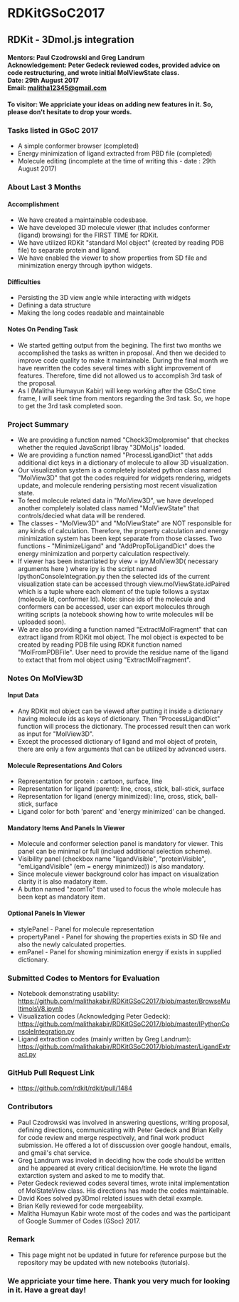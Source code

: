 # RDKitGSoC2017
## RDKit - 3Dmol.js integration
#### Mentors: Paul Czodrowski and Greg Landrum<br>Acknowledgement: Peter Gedeck reviewed codes, provided advice on code restructuring, and wrote initial MolViewState class. <br>Date: 29th August 2017<br>Email: malitha12345@gmail.com
#### To visitor: We appriciate your ideas on adding new features in it. So, please don't hesitate to drop your words. 
### Tasks listed in GSoC 2017
- A simple conformer browser (completed)
- Energy minimization of ligand extracted from PBD file (completed)
- Molecule editing (incomplete at the time of writing this - date : 29th August 2017)
### About Last 3 Months
#### Accomplishment
- We have created a maintainable codesbase.
- We have developed 3D molecule viewer (that includes conformer (ligand) browsing) for the FIRST TIME for RDKit.
- We have utilized RDKit "standard Mol object" (created by reading PDB file) to separate protein and ligand.
- We have enabled the viewer to show properties from SD file and minimization energy through ipython widgets.
#### Difficulties
- Persisting the 3D view angle while interacting with widgets
- Defining a data structure
- Making the long codes readable and maintainable
#### Notes On Pending Task
- We started getting output from the begining. The first two months we accomplished the tasks as written in proposal. And then we decided to improve code quality to make it maintainable. During the final month we have rewritten the codes several times with slight improvement of features. Therefore, time did not allowed us to accomplish 3rd task of the proposal.
- As I (Malitha Humayun Kabir) will keep working after the GSoC time frame, I will seek time from mentors regarding the 3rd task. So, we hope to get the 3rd task completed soon.
### Project Summary
- We are providing a function named "Check3Dmolpromise" that checkes whether the requied JavaScript libray "3DMol.js" loaded.
- We are providing a function named "ProcessLigandDict" that adds additional dict keys in a dictionary of molecule to allow 3D visualization.
- Our visualization system is a completely isolated python class named "MolView3D" that got the codes required for widgets rendering, widgets update, and molecule rendering persisting most recent visualization state.
- To feed molecule related data in "MolView3D", we have developed another completely isolated class named "MolViewState" that controls/decied what data will be rendered.
- The classes - "MolView3D" and "MolViewState" are NOT responsible for any kinds of calculation. Therefore, the property calculation and energy minimization system has been kept separate from those classes. Two functions - "MinimizeLigand" and "AddPropToLigandDict" does the energy minimization and porperty calculation respectively. 
- If viewer has been instantiated by view = ipy.MolView3D( necessary arguments here ) where ipy is the script named IpythonConsoleIntegration.py then the selected ids of the current visualization state can be accessed through view.molViewState.idPaired which is a tuple where each element of the tuple follows a systax (molecule Id, conformer Id). Note: since ids of the molecule and conformers can be accessed, user can export molecules through writing scripts (a notebook showing how to write molecules will be uploaded soon).
- We are also providing a function named "ExtractMolFragment" that can extract ligand from RDKit mol object. The mol object is expected to be created by reading PDB file using RDKit function named "MolFromPDBFile". User need to provide the residue name of the ligand to extact that from mol object using "ExtractMolFragment".
### Notes On MolView3D
#### Input Data
- Any RDKit mol object can be viewed after putting it inside a dictionary having molecule ids as keys of dictionary. Then "ProcessLigandDict" function will process the dictionary. The processed result then can work as input for "MolView3D".
- Except the processed dictionary of ligand and mol object of protein, there are only a few arguments that can be utilized by advanced users. 
#### Molecule Representations And Colors
- Representation for protein : cartoon, surface, line
- Representation for ligand (parent): line, cross, stick, ball-stick, surface
- Representation for ligand (energy minimized): line, cross, stick, ball-stick, surface
- Ligand color for both 'parent' and 'energy minimized' can be changed.
#### Mandatory Items And Panels In Viewer
- Molecule and conformer selection panel is mandatory for viewer. This panel can be minimal or full (inclued additional selection scheme).
- Visibility panel (checkbox name "ligandVisible", "proteinVisible", "emLigandVisible" (em = energy minimized)) is also mandatory.
- Since molecule viewer background color has impact on visualization clarity it is also madatory item.
- A button named "zoomTo" that used to focus the whole molecule has been kept as mandatory item.
#### Optional Panels In Viewer
- stylePanel - Panel for molecule representation
- propertyPanel - Panel for showing the properties exists in SD file and also the newly calculated properties.
- emPanel - Panel for showing minimization energy if exists in supplied dictionary. 
### Submitted Codes to Mentors for Evaluation
- Notebook demonstrating usability: https://github.com/malithakabir/RDKitGSoC2017/blob/master/BrowseMultimolsV8.ipynb
- Visualization codes (Acknowledging Peter Gedeck): https://github.com/malithakabir/RDKitGSoC2017/blob/master/IPythonConsoleIntegration.py
- Ligand extraction codes (mainly written by Greg Landrum): https://github.com/malithakabir/RDKitGSoC2017/blob/master/LigandExtract.py
### GitHub Pull Request Link
- https://github.com/rdkit/rdkit/pull/1484
### Contributors
- Paul Czodrowski was involved in answering questions, writing proposal, defining directions, communicating with Peter Gedeck and Brian Kelly for code review and merge respectively, and final work product submission. He offered a lot of disscussion over google handout, emails, and gmail's chat service. 
- Greg Landrum was involed in deciding how the code should be written and he appeared at every critical decision/time. He wrote the ligand extarction system and asked to me to modify that. 
- Peter Gedeck reviewed codes several times, wrote inital implementation of MolStateView class. His directions has made the codes maintainable.
- David Koes solved py3Dmol related issues with detail example.
- Brian Kelly reviewed for code mergeability.
- Malitha Humayun Kabir wrote most of the codes and was the participant of Google Summer of Codes (GSoc) 2017.
### Remark
- This page might not be updated in future for reference purpose but the repository may be updated with new notebooks (tutorials). 
### We appriciate your time here. Thank you very much for looking in it. Have a great day!
